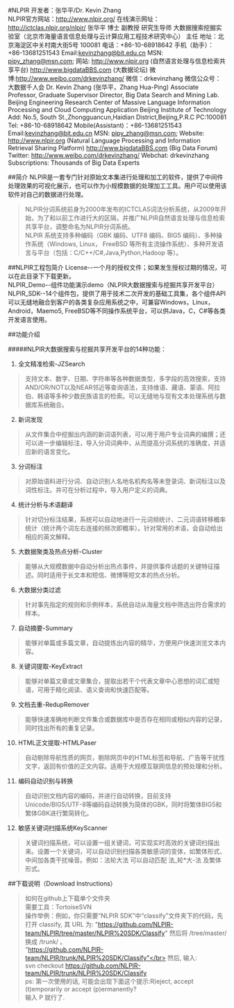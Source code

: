 #NLPIR
开发者：张华平/Dr. Kevin Zhang</br>
NLPIR官方网站：<http://www.nlpir.org/>
在线演示网址： http://ictclas.nlpir.org/nlpir/
张华平 博士 副教授 研究生导师
大数据搜索挖掘实验室（北京市海量语言信息处理与云计算应用工程技术研究中心） 主任
地址：北京海淀区中关村南大街5号 100081
电话：+86-10-68918642
手机（助手）：+86-13681251543
Email:kevinzhang@bit.edu.cn
MSN:  pipy_zhang@msn.com;
网站: http://www.nlpir.org (自然语言处理与信息检索共享平台)
http://www.bigdataBBS.com (大数据论坛)
微博:http://www.weibo.com/drkevinzhang/
微信：drkevinzhang
微信公众号：大数据千人会
Dr. Kevin Zhang  (张华平，Zhang Hua-Ping)
Associate Professor, Graduate Supervisor
Director, Big Data Search and Mining Lab. 
Beijing Engineering Research Center of Massive Language Information Processing and Cloud Computing Application
Beijing Institute of Technology
Add: No.5, South St.,Zhongguancun,Haidian District,Beijing,P.R.C  PC:100081
Tel: +86-10-68918642
Mobile(Assistant)：+86-13681251543
Email:kevinzhang@bit.edu.cn
MSN:  pipy_zhang@msn.com;
Website: http://www.nlpir.org (Natural Language Processing and
Information Retrieval Sharing Platform)
http://www.bigdataBBS.com (Big Data Forum)
Twitter: http://www.weibo.com/drkevinzhang/
Webchat: drkevinzhang
Subscriptions: Thousands of  Big Data Experts
 
##简介
NLPIR是一套专门针对原始文本集进行处理和加工的软件，提供了中间件处理效果的可视化展示，也可以作为小规模数据的处理加工工具。用户可以使用该软件对自己的数据进行处理。
>NLPIR分词系统前身为2000年发布的ICTCLAS词法分析系统，从2009年开始，为了和以前工作进行大的区隔，并推广NLPIR自然语言处理与信息检索共享平台，调整命名为NLPIR分词系统。</br>
>NLPIR 系统支持多种编码（GBK 编码、UTF8 编码、BIG5 编码）、多种操作系统（Windows, Linux， FreeBSD 等所有主流操作系统）、多种开发语言与平台（包括：C/C++/C#,Java,Python,Hadoop 等）。

##NLPIR工程包简介
License--一个月的授权文件；如果发生授权过期的情况，可以在此目录下下载更新。</br>
NLPIR_Demo--组件功能演示demo（NLPIR大数据搜索与挖掘共享开发平台）</br>
NLPIR_SDK--14个组件包，提供了用于技术二次开发的基础工具集，各个组件API可以无缝地融合到客户的各类复杂应用系统之中，可兼容Windows，Linux， Android，Maemo5, FreeBSD等不同操作系统平台，可以供Java，C，C#等各类开发语言使用。


##功能介绍

#####NLPIR大数据搜索与挖掘共享开发平台的14种功能：
                
1. 全文精准检索-JZSearch
> 支持文本、数字、日期、字符串等各种数据类型，多字段的高效搜索，支持AND/OR/NOT以及NEAR邻近等查询语法，支持维语、藏语、蒙语、阿拉伯、韩语等多种少数民族语言的检索。可以无缝地与现有文本处理系统与数据库系统融合。

2. 新词发现
>从文件集合中挖掘出内涵的新词语列表，可以用于用户专业词典的编撰；还可以进一步编辑标注，导入分词词典中，从而提高分词系统的准确度，并适应新的语言变化。

3. 分词标注
>对原始语料进行分词、自动识别人名地名机构名等未登录词、新词标注以及词性标注。并可在分析过程中，导入用户定义的词典。

4. 统计分析与术语翻译
>针对切分标注结果，系统可以自动地进行一元词频统计、二元词语转移概率统计（统计两个词左右连接的频次即概率）。针对常用的术语，会自动给出相应的英文解释。

5. 大数据聚类及热点分析-Cluster
>能够从大规模数据中自动分析出热点事件，并提供事件话题的关键特征描述。同时适用于长文本和短信、微博等短文本的热点分析。

6. 大数据分类过滤
>针对事先指定的规则和示例样本，系统自动从海量文档中筛选出符合需求的样本。

7. 自动摘要-Summary
>能够对单篇或多篇文章，自动提炼出内容的精华，方便用户快速浏览文本内容。

8. 关键词提取-KeyExtract
>能够对单篇文章或文章集合，提取出若干个代表文章中心思想的词汇或短语，可用于精化阅读、语义查询和快速匹配等。

9. 文档去重-RedupRemover
>能够快速准确地判断文件集合或数据库中是否存在相同或相似内容的记录，同时找出所有的重复记录。

10. HTML正文提取-HTMLPaser
>自动剔除导航性质的网页，剔除网页中的HTML标签和导航、广告等干扰性文字，返回有价值的正文内容。适用于大规模互联网信息的预处理和分析。

11. 编码自动识别与转换
>自动识别文档内容的编码，并进行自动转换，目前支持Unicode/BIG5/UTF-8等编码自动转换为简体的GBK，同时将繁体BIG5和繁体GBK进行繁简转化。 

12. 敏感关键词扫描系统KeyScanner
>关键词扫描系统，可以设置一组关键词，可实现实时高效的关键词扫描出来。设置一个关键词，可以自动识别扫描各类敏感词的变体，如繁体形式、中间加各类干扰噪音。例如：法轮大法 可以自动匹配 	法_轮*大-法 及繁体形式。

##下载说明（Download Instructions）

>如何在github上下载单个文件夹</br>
需要工具：TortoiseSVN</br>
操作举例：例如，你只需要“NLPIR SDK”中“classify”文件夹下的代码，先打开 classify, 其 URL 为: "https://github.com/NLPIR-team/NLPIR/tree/master/NLPIR%20SDK/Classify"  然后将   /tree/master/ 换成 /trunk/ 。</br>
"https://github.com/NLPIR-team/NLPIR/trunk/NLPIR%20SDK/Classify"</br>
然后, 输入:</br>
svn checkout https://github.com/NLPIR-team/NLPIR/trunk/NLPIR%20SDK/Classify</br>
ps: 第一次使用的话, 可能会出现下面这个提示:R)eject, accept (t)emporarily or accept (p)ermanently?</br>
输入 P 就行了.

